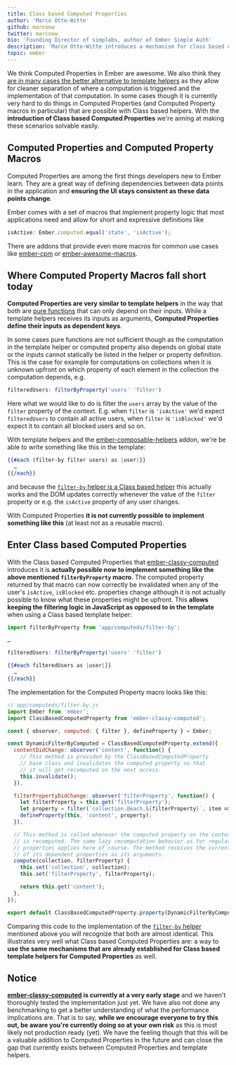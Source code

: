 ```yaml
---
title: Class based Computed Properties
author: 'Marco Otte-Witte'
github: marcoow
twitter: marcoow
bio: 'Founding Director of simplabs, author of Ember Simple Auth'
description: 'Marco Otte-Witte introduces a mechanism for class based computed properties in Ember.js and how those can be used instead of helpers.'
topic: ember
---
```


We think Computed Properties in Ember are awesome. We also think they [are in many cases the better alternative to template helpers](https://speakerdeck.com/marcoow/templates-and-logic-in-ember) as they allow for cleaner separation of where a computation is triggered and the implementation of that computation. In some cases though it is currently very hard to do things in Computed Properties (and Computed Property macros in particular) that are possible with Class based helpers. With the **introduction of Class based Computed Properties** we're aiming at making these scenarios solvable easily.

<!--break-->

## Computed Properties and Computed Property Macros

Computed Properties are among the first things developers new to Ember learn. They are a great way of defining dependencies between data points in the application and **ensuring the UI stays consistent as these data points change**.

Ember comes with a set of macros that implement property logic that most applications need and allow for short and expressive definitions like

```js
isActive: Ember.computed.equal('state', 'isActive');
```

There are addons that provide even more macros for common use cases like [ember-cpm](https://github.com/cibernox/ember-cpm) or [ember-awesome-macros](https://github.com/kellyselden/ember-awesome-macros).

## Where Computed Property Macros fall short today

**Computed Properties are very similar to template helpers** in the way that both are [pure functions](https://en.wikipedia.org/wiki/Pure_function) that can only depend on their inputs. While a template helpers receives its inputs as arguments, **Computed Properties define their inputs as dependent keys**.

In some cases pure functions are not sufficient though as the computation in the template helper or computed property also depends on global state or the inputs cannot statically be listed in the helper or property definition. This is the case for example for computations on collections when it is unknown upfront on which property of each element in the collection the computation depends, e.g.

```js
filteredUsers: filterByProperty('users' 'filter')
```

Here what we would like to do is filter the `users` array by the value of the `filter` property of the context. E.g. when `filter` is `'isActive'` we'd expect `filteredUsers` to contain all active users, when `filter` is `'isBlocked'` we'd expect it to contain all blocked users and so on.

With template helpers and the [ember-composable-helpers](https://github.com/DockYard/ember-composable-helpers) addon, we're be able to write something like this in the template:

```hbs
{{#each (filter-by filter users) as |user|}}
  …
{{/each}}
```

and because the [`filter-by` helper is a Class based helper](https://github.com/DockYard/ember-composable-helpers/blob/master/addon/helpers/filter-by.js) this actually works and the DOM updates correctly whenever the value of the `filter` property or e.g. the `isActive` property of any user changes.

With Computed Properties **it is not currently possible to implement something like this** (at least not as a reusable macro).

## Enter Class based Computed Properties

With the Class based Computed Properties that [ember-classy-computed](https://github.com/simplabs/ember-classy-computed) introduces it is **actually possible now to implement something like the above mentioned `filterByProperty` macro**. The computed property returned by that macro can now correctly be invalidated when any of the user's `isActive`, `isBlocked` etc. properties change although it is not actually possible to know what these properties might be upfront. This **allows keeping the filtering logic in JavaScript as opposed to in the template** when using a Class based template helper:

```js
import filterByProperty from 'app/computeds/filter-by';

…

filteredUsers: filterByProperty('users' 'filter')
```

```hbs
{{#each filteredUsers as |user|}}
  …
{{/each}}
```

The implementation for the Computed Property macro looks like this:

<!-- prettier-ignore -->
```js
// app/computeds/filter-by.js
import Ember from 'ember';
import ClassBasedComputedProperty from 'ember-classy-computed';

const { observer, computed: { filter }, defineProperty } = Ember;

const DynamicFilterByComputed = ClassBasedComputedProperty.extend({
  contentDidChange: observer('content', function() {
    // This method is provided by the ClassBasedComputedProperty
    // base class and invalidates the computed property so that
    // it will get recomputed on the next access.
    this.invalidate();
  }),

  filterPropertyDidChange: observer('filterProperty', function() {
    let filterProperty = this.get('filterProperty');
    let property = filter(`collection.@each.${filterProperty}`, item => item.get(filterProperty));
    defineProperty(this, 'content', property);
  }),

  // This method is called whenever the computed property on the context object
  // is recomputed. The same lazy recomputation behavior as for regular computed
  // properties applies here of course. The method receives the current values
  // of its dependent properties as its arguments.
  compute(collection, filterProperty) {
    this.set('collection', collection);
    this.set('filterProperty', filterProperty);

    return this.get('content');
  },
});

export default ClassBasedComputedProperty.property(DynamicFilterByComputed);
```

Comparing this code to the implementation of the [`filter-by` helper](https://github.com/DockYard/ember-composable-helpers/blob/master/addon/helpers/filter-by.js) mentioned above you will recognize that both are almost identical. This illustrates very well what Class based Computed Properties are: a way to **use the same mechanisms that are already established for Class based template helpers for Computed Properties** as well.

## Notice

**[ember-classy-computed](https://github.com/simplabs/ember-classy-computed) is currently at a very early stage** and we haven't thoroughly tested the implementation just yet. We have also not done any benchmarking to get a better understanding of what the performance implications are. That is to say, **while we encourage everyone to try this out, be aware you're currently doing so at your own risk** as this is most likely not production ready (yet). We have the feeling though that this will be a valuable addition to Computed Properties in the future and can close the gap that currently exists between Computed Properties and template helpers.
